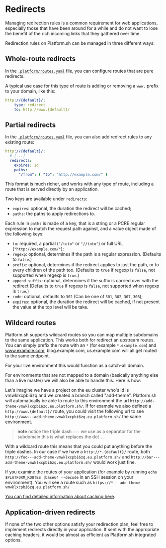 
# Redirects

Managing redirection rules is a common requirement for web applications, especially those that have been around for a while and do not want to lose the benefit of the rich incoming links that they gathered over time.

Redirection rules on Platform.sh can be managed in three different ways:


## Whole-route redirects

In the [`.platform/routes.yaml`](routes-yaml.html) file, you can configure routes that are pure redirects.

A typical use case for this type of route is adding or removing a `www.` prefix to your domain, like this:

```yaml
http://{default}/:
    type: redirect
    to: http://www.{default}/
```


## Partial redirects

In the [`.platform/routes.yaml`](routes-yaml.html) file, you can also add redirect rules to any existing route:

```yaml
http://{default}/:
  # [...]
  redirects:
    expires: 1d
    paths:
      "/from": { "to": "http://example.com/" }
```

This format is much richer, and works with any type of route, including a route that is served directly by an application.

Two keys are available under `redirects`:

 * `expires`: optional, the duration the redirect will be cached;
 * `paths`: the paths to apply redirections to.

Each rule in `paths` is made of a key, that is a string or a PCRE regular expression to match the request path against, and a value object made of the following keys:

 * `to`: required, a partial (`"/toto"` or `"//toto"`) or full URL (`"http://example.com/"`);
 * `regexp`: optional, determines if the path is a regular expression. (Defaults to `false`.)
 * `prefix`: optional, determines if the redirect applies to just the path, or to every children of the path too. (Defaults to `true` if regexp is `false`, not supported when regexp is `true`.)
 * `append_suffix`: optional, determines if the suffix is carried over with the redirect (Defaults to `true` if regexp is `false`, not supported when regexp is `true`.)
 * `code`: optional, defaults to `302` (Can be one of `301`, `302`, `307`, `308`);
 * `expires`: optional, the duration the redirect will be cached, if not present the value at the top level will be take.

## Wildcard routes
Platform.sh supports wildcard routes so you can map multiple subdomains to the
same application. This works both for redirect an upstream routes. You can 
simply prefix the route with an `*` (for example `*.example.com`) and 
www.example.com, blog.example.com, us.example.com will all get routed to the
same endpoint. 

For your live environment this would function as a catch-all domain.

For environments that are not mapped to a domain (basically anything else than
a live master) we will also be able to handle this. Here is how:

Let's imagine we have a project on the eu cluster  who's id is 
vmwklxcpbi6zq and we created a branch called "add-theme". Platform.sh will
automatically be able to route to this environment the url 
`http://add-theme-vmwklxcpbi6zq.eu.platform.sh/`. If for example we also defined
a `http://www.{default}/` route, you could visit the following url to see
`http://www---add-theme-vmwklxcpbi6zq.eu.platform.sh/` the same environment. 
 
> **note** notice the triple dash `---` we use as a separator for the subdomain
> this is what replaces the dot `.`.

With a wildcard route this means that you could put anything before the triple 
dashes. In our case if we have a `http://*.{default}/` route, both
`http://foo---add-theme-vmwklxcpbi6zq.eu.platform.sh/` and 
`http://bar---add-theme-vmwklxcpbi6zq.eu.platform.sh/` would work just fine.

If you examine the routes of your application (for example by running
`echo $PLATFORM_ROUTES |base64 --decode` in an SSH session on your environment).
You will see a route such as `https://*---add-theme-vmwklxcpbi6zq.eu.platform.sh/`

[You can find detailed information about caching here](cache.html).

## Application-driven redirects

If none of the two other options satisfy your redirection plan, feel free to implement redirects directly in your application. If sent with the appropriate caching headers, it would be almost as efficient as Platform.sh integrated options.
